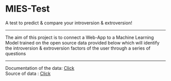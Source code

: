 
# MIES-Test

A test to predict & compare your introversion & extroversion!

---

The aim of this project is to connect a Web-App to a Machine Learning Model trained on the open source data provided below which will identify the introversion & extroversion factors of the user through a series of questions

---

Documentation of the data: [Click](https://openpsychometrics.org/tests/MIES/development/)  
Source of data : [Click](https://openpsychometrics.org/_rawdata/MIES_Dev_Data.zip)

